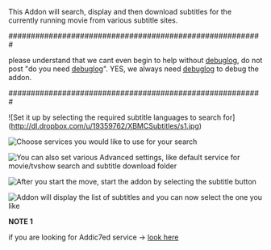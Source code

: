 This Addon will search, display and then download subtitles for the currently running movie from various subtitle sites.

#########################################################

please understand that we cant even begin to help without [debuglog][1], do not post "do you need [debuglog][1]". YES, we always need [debuglog][1] to debug the addon.

#########################################################

![Set it up by selecting the required subtitle languages to search for] (http://dl.dropbox.com/u/19359762/XBMCSubtitles/s1.jpg)

![Choose services you would like to use for your search](http://dl.dropbox.com/u/19359762/XBMCSubtitles/s2.jpg)

![You can also set various Advanced settings, like default service for movie/tvshow search and subtitle download folder](http://dl.dropbox.com/u/19359762/XBMCSubtitles/s3.jpg)

![After you start the move, start the addon by selecting the subtitle button](http://dl.dropbox.com/u/19359762/XBMCSubtitles/r1.jpg)

![Addon will display the list of subtitles and you can now select the one you like](http://dl.dropbox.com/u/19359762/XBMCSubtitles/r2.jpg)



****NOTE 1****

if you are looking for Addic7ed service -> [look here][2]

  [1]: http://wiki.xbmc.org/index.php?title=Log_file
  [2]: http://forum.xbmc.org/showthread.php?tid=75437&pid=717657#pid717657

